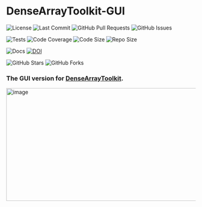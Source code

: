 # DenseArrayToolkit-GUI
![License](https://img.shields.io/badge/License-GPL--3.0-blue)
![Last Commit](https://img.shields.io/github/last-commit/seismic-chen/DenseArrayToolkit-GUI)
![GitHub Pull Requests](https://img.shields.io/github/issues-pr/seismic-chen/DenseArrayToolkit-GUI)
![GitHub Issues](https://img.shields.io/github/issues/seismic-chen/DenseArrayToolkit-GUI)

![Tests](https://img.shields.io/badge/Tests-passing-brightgreen)
![Code Coverage](https://img.shields.io/badge/coverage-30%25-yellow)
![Code Size](https://img.shields.io/github/languages/code-size/seismic-chen/DenseArrayToolkit-GUI)
![Repo Size](https://img.shields.io/github/repo-size/seismic-chen/DenseArrayToolkit-GUI)

![Docs](https://img.shields.io/badge/DAT%20docs-undergoing-brightgreen)
[![DOI](https://img.shields.io/badge/DOI-10.1109/TGRS.2025.3551774-pink)](https://ieeexplore.ieee.org/document/10928715)

![GitHub Stars](https://img.shields.io/github/stars/seismic-chen/DenseArrayToolkit-GUI?style=social)
![GitHub Forks](https://img.shields.io/github/forks/seismic-chen/DenseArrayToolkit-GUI?style=social)

### The GUI version for [DenseArrayToolkit](https://github.com/PengfeiZuo001/DenseArrayToolkit).

<img width="600" height="300" alt="image" src="https://github.com/user-attachments/assets/0715f4f3-6855-4476-80c2-8a3e100dd733" />

